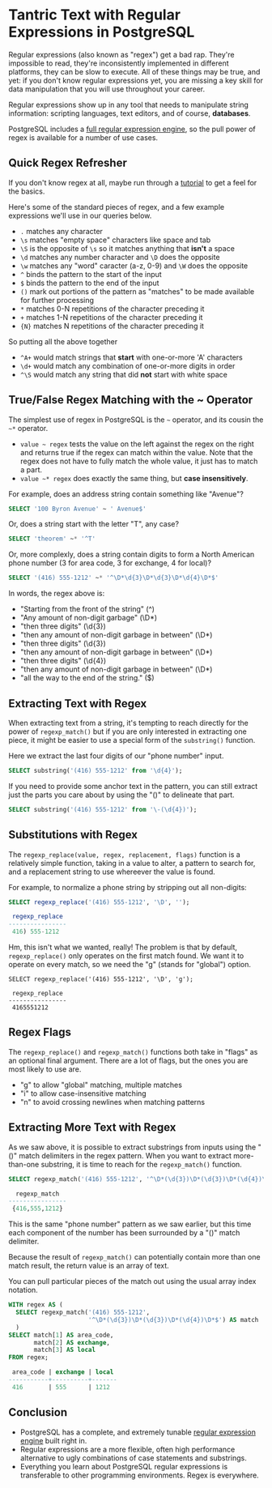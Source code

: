 # Tantric Text with Regular Expressions in PostgreSQL

Regular expressions (also known as "regex") get a bad rap. They're impossible to read, they're inconsistently implemented in different platforms, they can be slow to execute. All of these things may be true, and yet: if you don't know regular expressions yet, you are missing a key skill for data manipulation that you will use throughout your career.

Regular expressions show up in any tool that needs to manipulate string information: scripting languages, text editors, and of course, **databases**.

PostgreSQL includes a [full regular expression engine](https://www.postgresql.org/docs/current/functions-matching.html), so the pull power of regex is available for a number of use cases.

## Quick Regex Refresher

If you don't know regex at all, maybe run through a [tutorial](https://www.regular-expressions.info/tutorial.html) to get a feel for the basics. 

Here's some of the standard pieces of regex, and a few example expressions we'll use in our queries below.

* `.` matches any character
* `\s` matches "empty space" characters like space and tab
* `\S` is the opposite of `\s` so it matches anything that **isn't** a space
* `\d` matches any number character and `\D` does the opposite
* `\w` matches any "word" caracter (a-z, 0-9) and `\W` does the opposite
* `^` binds the pattern to the start of the input
* `$` binds the pattern to the end of the input
* `()` mark out portions of the pattern as "matches" to be made available for further processing
* `*` matches 0-N repetitions of the character preceding it
* `+` matches 1-N repetitions of the character preceding it
* `{N}` matches N repetitions of the character preceding it

So putting all the above together

* `^A+` would match strings that **start** with one-or-more 'A' characters
* `\d+` would match any combination of one-or-more digits in order
* `^\S` would match any string that did **not** start with white space


## True/False Regex Matching with the ~ Operator

The simplest use of regex in PostgreSQL is the `~` operator, and its cousin the `~*` operator. 

* `value ~ regex` tests the value on the left against the regex on the right and returns true if the regex can match within the value. Note that the regex does not have to fully match the whole value, it just has to match a part.
* `value ~* regex` does exactly the same thing, but **case insensitively**.

For example, does an address string contain something like "Avenue"?

```sql
SELECT '100 Byron Avenue' ~ ' Avenue$'
```

Or, does a string start with the letter "T", any case?

```sql
SELECT 'theorem' ~* '^T'
```

Or, more complexly, does a string contain digits to form a North American phone number (3 for area code, 3 for exchange, 4 for local)?

```sql
SELECT '(416) 555-1212' ~* '^\D*\d{3}\D*\d{3}\D*\d{4}\D*$'
```

In words, the regex above is:

* "Starting from the front of the string" (^)
* "Any amount of non-digit garbage" (\D*)
* "then three digits" (\d{3})
* "then any amount of non-digit garbage in between" (\D*)
* "then three digits" (\d{3})
* "then any amount of non-digit garbage in between" (\D*)
* "then three digits" (\d{4})
* "then any amount of non-digit garbage in between" (\D*)
* "all the way to the end of the string." ($)


## Extracting Text with Regex

When extracting text from a string, it's tempting to reach directly for the power of `regexp_match()` but if you are only interested in extracting one piece, it might be easier to use a special form of the `substring()` function.

Here we extract the last four digits of our "phone number" input.

```sql
SELECT substring('(416) 555-1212' from '\d{4}');
```

If you need to provide some anchor text in the pattern, you can still extract just the parts you care about by using the "()" to delineate that part.

```sql
SELECT substring('(416) 555-1212' from '\-(\d{4})');
```


## Substitutions with Regex

The `regexp_replace(value, regex, replacement, flags)` function is a relatively simple function, taking in a value to alter, a pattern to search for, and a replacement string to use whereever the value is found.

For example, to normalize a phone string by stripping out all non-digits:

```sql
SELECT regexp_replace('(416) 555-1212', '\D', '');

 regexp_replace
----------------
 416) 555-1212
```

Hm, this isn't what we wanted, really! The problem is that by default, `regexp_replace()` only operates on the first match found. We want it to operate on every match, so we need the "g" (stands for "global") option.

```
SELECT regexp_replace('(416) 555-1212', '\D', 'g');

 regexp_replace
----------------
 4165551212
```


## Regex Flags

The `regexp_replace()` and `regexp_match()` functions both take in "flags" as an optional final argument. There are a lot of flags, but the ones you are most likely to use are.

* "g" to allow "global" matching, multiple matches
* "i" to allow case-insensitive matching
* "n" to avoid crossing newlines when matching patterns


## Extracting More Text with Regex

As we saw above, it is possible to extract substrings from inputs using the "()" match delimiters in the regex pattern. When you want to extract more-than-one substring, it is time to reach for the `regexp_match()` function.

```sql
SELECT regexp_match('(416) 555-1212', '^\D*(\d{3})\D*(\d{3})\D*(\d{4})\D*$');

  regexp_match  
----------------
 {416,555,1212}
```

This is the same "phone number" pattern as we saw earlier, but this time each component of the number has been surrounded by a "()" match delimiter.

Because the result of `regexp_match()` can potentially contain more than one match result, the return value is an array of text. 

You can pull particular pieces of the match out using the usual array index notation.

```sql
WITH regex AS (
  SELECT regexp_match('(416) 555-1212',  
                      '^\D*(\d{3})\D*(\d{3})\D*(\d{4})\D*$') AS match
  )
SELECT match[1] AS area_code, 
       match[2] AS exchange,
       match[3] AS local
FROM regex;

 area_code | exchange | local 
-----------+----------+-------
 416       | 555      | 1212
```


## Conclusion

* PostgreSQL has a complete, and extremely tunable [regular expression engine](https://www.postgresql.org/docs/current/functions-matching.html) built right in.
* Regular expressions are a more flexible, often high performance alternative to ugly combinations of case statements and substrings.
* Everything you learn about PostgreSQL regular expressions is transferable to other programming environments. Regex is everywhere.

